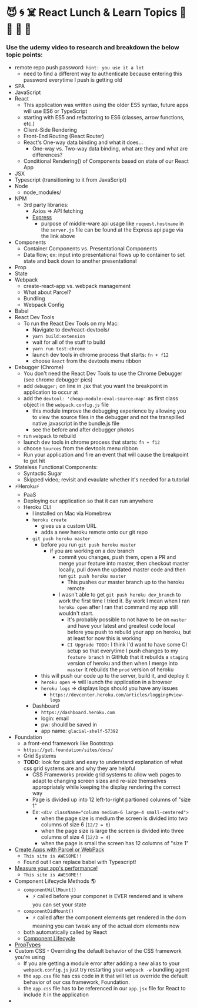  # :smiling_imp: :cyclone: :skull_and_crossbones: React Lunch & Learn Topics :satellite: :floppy_disk: :pill: :volcano:
### Use the udemy video to research and breakdown the below topic points: 
* remote repo push password: `hint: you use it a lot`
  * need to find a different way to authenticate because entering this password everytime I push is getting old
* SPA
* JavaScript
* React
    + This application was written using the older ES5 syntax, future apps will use ES6 or TypeScript
    + starting with ES5 and refactoring to ES6 (classes, arrow functions, etc.)
    + Client-Side Rendering
    + Front-End Routing (React Router)
    + React's One-way data binding and what it does...
      + One-way vs. Two-way data binding, what are they and what are differences?
    + Conditional Rendering() of Components based on state of our React App
* JSX
* Typescript (transitioning to it from JavaScript)
* Node
    + node_modules/
* NPM
    + 3rd party libraries:
      + Axios => API fetching
      + [Express](https://expressjs.com/en/api.html)
        + purpose of middle-ware api usage like `request.hostname` in the `server.js` file can be found at the Express api page via the link above
* Components
    + Container Components vs. Presentational Components
    + Data flow; ex: input into presentational flows up to container to set state and back down to another presentational
* Prop
* State
* Webpack
    + create-react-app vs. webpack management
    + What about Parcel?
    + Bundling
    + Webpack Config
* Babel
* React Dev Tools
  * To run the React Dev Tools on my Mac:
    * Navigate to dev/react-devtools/
    * `yarn build:extension`
    * wait for all of the stuff to build
    * `yarn run test:chrome`
    * launch dev tools in chrome process that starts: `fn + f12`
    * choose `React` from the devtools menu ribbon
* Debugger (Chrome)
  * You don't need the React Dev Tools to use the Chrome Debugger (see chrome debugger pics)
  * add `debugger;` on line in .jsx that you want the breakpoint in application to occur at
  * add the `devtool: 'cheap-module-eval-source-map'` as first class object in the `webpack.config.js` file
    * this module improve the debugging experience by allowing you to view the source files in the debugger and not the transpilled native javascript in the bundle.js file
    * see the before and after debugger photos
  * run `webpack` to rebuild
  * launch dev tools in chrome process that starts: `fn + f12`
  * choose `Sources` from the devtools menu ribbon
  * Run your application and fire an event that will cause the breakpoint to get hit
* Stateless Functional Components:
  * Syntactic Sugar
  * Skipped video; revisit and evaulate whether it's needed for a tutorial
* :zap:Heroku:zap:
  * PaaS
  * Deploying our application so that it can run anywhere
  * Heroku CLI
    * I installed on Mac via Homebrew
    * `heroku create`
      * gives us a custom URL
      * adds a new heroku remote onto our git repo
    * `git push heroku master`
      * before you run `git push heroku master`
        * if you are working on a dev branch
          * commit you changes, push them, open a PR and merge your feature into master, then checkout master locally, pull down the updated master code and then run `git push heroku master`
            * This pushes our master branch up to the heroku remote
          * I wasn't able to get `git push heroku dev_branch` to work the first time I tried it.  By work I mean when I ran `heroku open` after I ran that command my app still wouldn't start.
            * It's probably possible to not have to be on `master` and have your latest and greatest code local before you push to rebuild your app on heroku, but at least for now this is working
            * `CI Upgrade TODO:` I think I'd want to have some CI setup so that everytime I push changes to my `feature branch` in GitHub that it rebuilds a `staging` version of heroku and then when I merge into `master` it rebuilds the `prod` version of heroku
      * this will push our code up to the server, build it, and deploy it
      * `heroku open` => will launch the application in a browser
      * `heroku logs` => displays logs should you have any issues
        * `https://devcenter.heroku.com/articles/logging#view-logs`
    * Dashboard
      * `https://dashboard.heroku.com`
      * login: email
      * pw: should be saved in
      * app name: `glacial-shelf-57392`
* Foundation
    * a front-end framework like Bootstrap
    * `https://get.foundation/sites/docs/`
    * Grid Systems
    * **TODO**: look for quick and easy to understand explanation of what css grid systems are and why they are helpful
      * CSS Frameworks provide grid systems to allow web pages to adapt to changing screen sizes and re-size themselves appropriately while keeping the display rendering the correct way
      * Page is divided up into 12 left-to-right partioned columns of "size 1"
      * Ex: `<div className="column medium-6 large-4 small-centered">`
        * when the page size is medium the screen is divided into two columns of size 6 (`12/2 = 6`)
        * when the page size is large the screen is divided into three columns of size 4 (`12/3 = 4`)
        * when the page is small the screen has 12 columns of "size 1"
* [Create Apps with Parcel or WebPack](https://createapp.dev/webpack)
    * `This site is AWESOME!!`
    * Found out I can replace babel with Typescript!
* [Measure your app's performance!](https://web.dev/measure/)
  *  `This site is AWESOME!!`
*  Component Lifecycle Methods :earth_americas:
   *  `componentWillMount()`
      *  :zap: called before your componet is EVER rendered and is where you can set your state
   *  `componentDidMount()`
      *  :zap: called after the component elements get rendered in the dom meaning you can tweak any of the actual dom elements now
   *  both automatically called by React
   *  [Component Lifecycle](https://reactjs.org/docs/react-component.html#the-component-lifecycle)
*  [PropTypes](https://reactjs.org/docs/typechecking-with-proptypes.html)
*  Custom CSS - Overriding the default behavior of the CSS framework you're using
   *  If you are getting a module error after adding a new alias to your `webpack.config.js` just try restarting your `webpack -w` bundling agent
   *  the `app.css` file has css code in it that will let us override the default behavior of our css framework, Foundation.
   *  the `app.css` file has to be referenced in our `app.jsx` file for React to include it in the application
*  